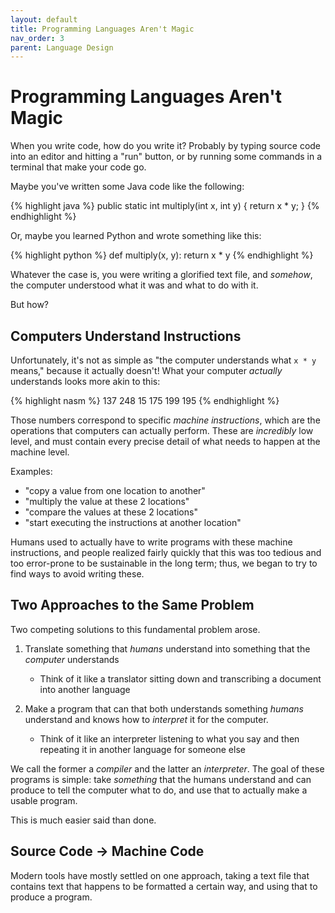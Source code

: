 ```yaml
---
layout: default
title: Programming Languages Aren't Magic
nav_order: 3
parent: Language Design
---
```


# Programming Languages Aren't Magic
When you write code, how do you write it? Probably by typing 
source code into an editor and hitting a "run" button, or by
running some commands in a terminal that make your code go. 

Maybe you've written some Java code like the following:

{% highlight java %}
public static int multiply(int x, int y) {
  return x * y;
}
{% endhighlight %}

Or, maybe you learned Python and wrote something like this:

{% highlight python %}
def multiply(x, y):
  return x * y
{% endhighlight %}

Whatever the case is, you were writing a glorified text file,
and *somehow*, the computer understood what it was and what to do with it.

But how?

## Computers Understand Instructions
Unfortunately, it's not as simple as "the computer understands what `x * y` means," 
because it actually doesn't! What your computer *actually* understands looks more
akin to this:

{% highlight nasm %}
137 248 15 175 199 195
{% endhighlight %}

Those numbers correspond to specific *machine instructions*, which are
the operations that computers can actually perform. These 
are *incredibly* low level, and must contain every precise detail of what needs to happen at the machine level. 

Examples:
  - "copy a value from one location to another"
  - "multiply the value at these 2 locations" 
  - "compare the values at these 2 locations"
  - "start executing the instructions at another location"
 
Humans used to actually have to write programs with these
machine instructions, and people realized fairly quickly
that this was too tedious and too error-prone to be sustainable
in the long term; thus, we began to try to find ways to avoid
writing these. 

## Two Approaches to the Same Problem
Two competing solutions to this fundamental problem arose.

1. Translate something that *humans* understand into something that the *computer* understands
    - Think of it like a translator sitting down and transcribing a document into another language 

2. Make a program that can that both understands something *humans* understand and knows how to *interpret* it for the computer.
    - Think of it like an interpreter listening to what you say and then repeating it in another language for someone else 

We call the former a *compiler* and the latter an *interpreter*. 
The goal of these programs is simple: take *something* that the humans 
understand and can produce to tell the computer what to do, and 
use that to actually make a usable program. 

This is much easier said than done. 

## Source Code -> Machine Code 
Modern tools have mostly settled on one approach, taking a text file
that contains text that happens to be formatted a certain way, 
and using that to produce a program. 